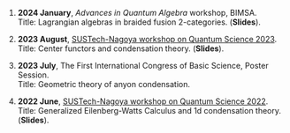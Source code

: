 1. **2024 January**, *Advances in Quantum Algebra* workshop, BIMSA.  
   Title: Lagrangian algebras in braided fusion 2-categories. (**Slides**).

2. **2023 August**, [SUSTech-Nagoya workshop on Quantum Science 2023](https://shenzhen-nagoya.github.io/2023/).  
   Title: Center functors and condensation theory. (**Slides**).

3. **2023 July**, The First International Congress of Basic Science, Poster Session.  
   Title: Geometric theory of anyon condensation.

4. **2022 June**, [SUSTech-Nagoya workshop on Quantum Science 2022](https://www.math.nagoya-u.ac.jp/~yanagida/SUSTech-Nagoya2022.html).  
   Title: Generalized Eilenberg-Watts Calculus and 1d condensation theory. (**Slides**).
